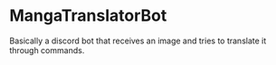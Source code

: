 # MangaTranslatorBot
Basically a discord bot that receives an image and tries to translate it through commands.
